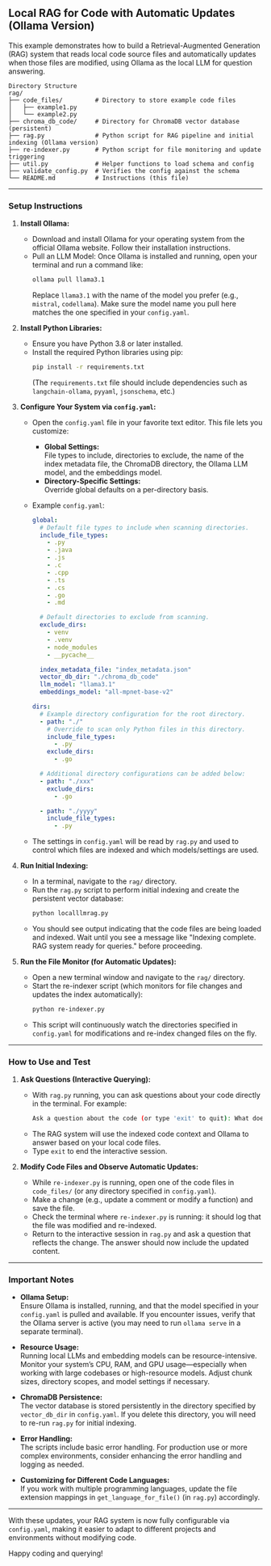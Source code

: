 ## Local RAG for Code with Automatic Updates (Ollama Version)
This example demonstrates how to build a Retrieval-Augmented Generation (RAG) system that reads local code source files and automatically updates when those files are modified, using Ollama as the local LLM for question answering.

```
Directory Structure
rag/
├── code_files/         # Directory to store example code files
│   ├── example1.py
│   └── example2.py
├── chroma_db_code/     # Directory for ChromaDB vector database (persistent)
├── rag.py              # Python script for RAG pipeline and initial indexing (Ollama version)
├── re-indexer.py       # Python script for file monitoring and update triggering
├── util.py             # Helper functions to load schema and config
├── validate_config.py  # Verifies the config against the schema
└── README.md           # Instructions (this file)
```

---

### Setup Instructions

1. **Install Ollama:**

   - Download and install Ollama for your operating system from the official Ollama website. Follow their installation instructions.
   - Pull an LLM Model: Once Ollama is installed and running, open your terminal and run a command like:
     ```bash
     ollama pull llama3.1
     ```
     Replace `llama3.1` with the name of the model you prefer (e.g., `mistral`, `codellama`). Make sure the model name you pull here matches the one specified in your `config.yaml`.

2. **Install Python Libraries:**

   - Ensure you have Python 3.8 or later installed.
   - Install the required Python libraries using pip:
     ```bash
     pip install -r requirements.txt
     ```
     (The `requirements.txt` file should include dependencies such as `langchain-ollama`, `pyyaml`, `jsonschema`, etc.)

3. **Configure Your System via `config.yaml`:**

   - Open the `config.yaml` file in your favorite text editor. This file lets you customize:
     - **Global Settings:**  
       File types to include, directories to exclude, the name of the index metadata file, the ChromaDB directory, the Ollama LLM model, and the embeddings model.
     - **Directory-Specific Settings:**  
       Override global defaults on a per-directory basis.
       
   - Example `config.yaml`:
     ```yaml
     global:
       # Default file types to include when scanning directories.
       include_file_types:
         - .py
         - .java
         - .js
         - .c
         - .cpp
         - .ts
         - .cs
         - .go
         - .md

       # Default directories to exclude from scanning.
       exclude_dirs:
         - venv
         - .venv
         - node_modules
         - __pycache__

       index_metadata_file: "index_metadata.json"
       vector_db_dir: "./chroma_db_code"
       llm_model: "llama3.1"
       embeddings_model: "all-mpnet-base-v2"

     dirs:
       # Example directory configuration for the root directory.
       - path: "./"
         # Override to scan only Python files in this directory.
         include_file_types:
           - .py
         exclude_dirs:
           - .go

       # Additional directory configurations can be added below:
       - path: "./xxx"
         exclude_dirs:
           - .go

       - path: "./yyyy"
         include_file_types:
           - .py
     ```
   - The settings in `config.yaml` will be read by `rag.py` and used to control which files are indexed and which models/settings are used.

4. **Run Initial Indexing:**

   - In a terminal, navigate to the `rag/` directory.
   - Run the `rag.py` script to perform initial indexing and create the persistent vector database:
     ```bash
     python localllmrag.py
     ```
   - You should see output indicating that the code files are being loaded and indexed. Wait until you see a message like "Indexing complete. RAG system ready for queries." before proceeding.

5. **Run the File Monitor (for Automatic Updates):**

   - Open a new terminal window and navigate to the `rag/` directory.
   - Start the re-indexer script (which monitors for file changes and updates the index automatically):
     ```bash
     python re-indexer.py
     ```
   - This script will continuously watch the directories specified in `config.yaml` for modifications and re-index changed files on the fly.

---

### How to Use and Test

1. **Ask Questions (Interactive Querying):**

   - With `rag.py` running, you can ask questions about your code directly in the terminal. For example:
     ```bash
     Ask a question about the code (or type 'exit' to quit): What does the calculate_sum function do?
     ```
   - The RAG system will use the indexed code context and Ollama to answer based on your local code files.
   - Type `exit` to end the interactive session.

2. **Modify Code Files and Observe Automatic Updates:**

   - While `re-indexer.py` is running, open one of the code files in `code_files/` (or any directory specified in `config.yaml`).
   - Make a change (e.g., update a comment or modify a function) and save the file.
   - Check the terminal where `re-indexer.py` is running: it should log that the file was modified and re-indexed.
   - Return to the interactive session in `rag.py` and ask a question that reflects the change. The answer should now include the updated content.

---

### Important Notes

- **Ollama Setup:**  
  Ensure Ollama is installed, running, and that the model specified in your `config.yaml` is pulled and available. If you encounter issues, verify that the Ollama server is active (you may need to run `ollama serve` in a separate terminal).

- **Resource Usage:**  
  Running local LLMs and embedding models can be resource-intensive. Monitor your system’s CPU, RAM, and GPU usage—especially when working with large codebases or high-resource models. Adjust chunk sizes, directory scopes, and model settings if necessary.

- **ChromaDB Persistence:**  
  The vector database is stored persistently in the directory specified by `vector_db_dir` in `config.yaml`. If you delete this directory, you will need to re-run `rag.py` for initial indexing.

- **Error Handling:**  
  The scripts include basic error handling. For production use or more complex environments, consider enhancing the error handling and logging as needed.

- **Customizing for Different Code Languages:**  
  If you work with multiple programming languages, update the file extension mappings in `get_language_for_file()` (in `rag.py`) accordingly.

---

With these updates, your RAG system is now fully configurable via `config.yaml`, making it easier to adapt to different projects and environments without modifying code.

Happy coding and querying!
